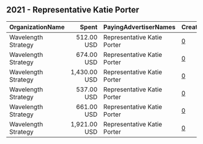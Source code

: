 ## 2021 - Representative Katie Porter 
|OrganizationName|Spent|PayingAdvertiserNames|CreativeUrls|Impressions|Genders|AgeBrackets|CountryCodes|BillingAddresses|CandidateBallotInformation|
|:---|---:|:---|:---|---:|:---|:---|:---|:---|:---|
|Wavelength Strategy|512.00 USD|Representative Katie Porter|[0](https://www.snap.com/political-ads/asset/f8e6a6bf425ea73a003596942d66eff099c5da0640bed302543b9cc3ac74f64a?mediaType=jpg)|46,395||18+|united states|US||
|Wavelength Strategy|674.00 USD|Representative Katie Porter|[0](https://www.snap.com/political-ads/asset/55e06083afb1f33496de0bfee9657aebad68b8a76e9915b9f61ffea857e952e9?mediaType=jpg)|52,054||18+|united states|US||
|Wavelength Strategy|1,430.00 USD|Representative Katie Porter|[0](https://www.snap.com/political-ads/asset/7633f15847ea7176cc27a73adc90f769f24a0e6c0735025708cc568f53473ead?mediaType=jpg)|140,888||18+|united states|US||
|Wavelength Strategy|537.00 USD|Representative Katie Porter|[0](https://www.snap.com/political-ads/asset/e8e3c1e0b67e613b24ab648fdf228e04e5ef3c0fa7cb1cbd5753dd3ca12de704?mediaType=jpg)|49,932||18+|united states|US||
|Wavelength Strategy|661.00 USD|Representative Katie Porter|[0](https://www.snap.com/political-ads/asset/a5a3f37ff5f8b414c544ee2eb3e9b7680c94594245ffabb62d00bf31bf63d858?mediaType=jpg)|57,656||18+|united states|US||
|Wavelength Strategy|1,921.00 USD|Representative Katie Porter|[0](https://www.snap.com/political-ads/asset/3d0e48a71c70a528e74c7ae701ad887788e4a17396ec1af059f71aa6a0e79ce5?mediaType=jpg)|162,516||18+|united states|US||
